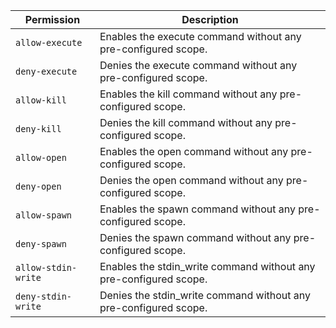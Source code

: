 | Permission | Description |
|------|-----|
|`allow-execute`|Enables the execute command without any pre-configured scope.|
|`deny-execute`|Denies the execute command without any pre-configured scope.|
|`allow-kill`|Enables the kill command without any pre-configured scope.|
|`deny-kill`|Denies the kill command without any pre-configured scope.|
|`allow-open`|Enables the open command without any pre-configured scope.|
|`deny-open`|Denies the open command without any pre-configured scope.|
|`allow-spawn`|Enables the spawn command without any pre-configured scope.|
|`deny-spawn`|Denies the spawn command without any pre-configured scope.|
|`allow-stdin-write`|Enables the stdin_write command without any pre-configured scope.|
|`deny-stdin-write`|Denies the stdin_write command without any pre-configured scope.|
